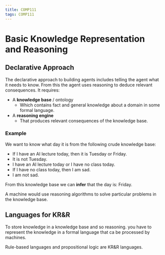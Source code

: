 ```yaml
---
title: COMP111
tags: COMP111
---
```

# Basic Knowledge Representation and Reasoning
## Declarative Approach
The declarative approach to building agents includes telling the agent what it needs to know. From this the agent uses reasoning to deduce relevant consequences. It requires:

* A **knowledge base** / ontology
	* Which contains fact and general knowledge about a domain in some formal language.
* A **reasoning engine**
	* That produces relevant consequences of the knowledge base.
	
### Example

We want to know what day it is from the following crude knowledge base:

* If I have an AI lecture today, then it is Tuesday or Friday.
* It is not Tuesday.
* I have an AI lecture today or I have no class today.
* If I have no  class today, then I am sad.
* I am not sad.

From this knowledge base we can **infer** that the day is: Friday. 

A machine would use reasoning algorithms to solve particular problems in the knowledge base.

## Languages for KR&R
To store knowledge in a knowledge base and so reasoning. you have to represent the knowledge in a formal language that ca be processed by machines.

Rule-based languages and propositional logic are KR&R languages.
